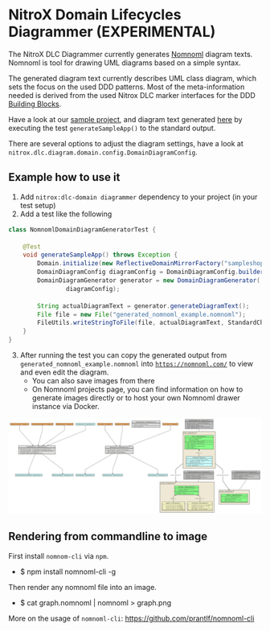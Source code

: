 # NitroX Domain Lifecycles Diagrammer (EXPERIMENTAL)

The NitroX DLC Diagrammer currently generates [Nomnoml](https://nomnoml.com/) diagram texts.
Nomnoml is tool for drawing UML diagrams based on a simple syntax. 

The generated diagram text currently describes UML class diagram, which sets the focus on the used DDD patterns.
Most of the meta-information needed is derived from the used Nitrox DLC marker interfaces for the DDD [Building Blocks](./readme_building_blocks.md). 

Have a look at our [sample project](./dlc-sample), and diagram text generated [here](./dlc-domain-diagrammer/src/test/java/nomnoml/generator/NomnomlDomainDiagramGeneratorTest.java) 
by executing the test `generateSampleApp()` to the standard output. 

There are several options to adjust the diagram settings, have a look at `nitrox.dlc.diagram.domain.config.DomainDiagramConfig`.

## Example how to use it

1. Add `nitrox:dlc-domain diagrammer` dependency to your project (in your test setup) 
2. Add a test like the following
```Java
class NomnomlDomainDiagramGeneratorTest {
    
    @Test
    void generateSampleApp() throws Exception {
        Domain.initialize(new ReflectiveDomainMirrorFactory("sampleshop"));
        DomainDiagramConfig diagramConfig = DomainDiagramConfig.builder().withContextPackageName("sampleshop").build();
        DomainDiagramGenerator generator = new DomainDiagramGenerator(
                diagramConfig);
        
        String actualDiagramText = generator.generateDiagramText();
        File file = new File("generated_nomnoml_example.nomnoml");
        FileUtils.writeStringToFile(file, actualDiagramText, StandardCharsets.UTF_8);
    }
} 
```
3. After running the test you can copy the generated output from `generated_nomnoml_example.nomnoml` into [`https://nomnoml.com/`](https://nomnoml.com/) to view and even edit the diagram.
    - You can also save images from there
    - On Nomnoml projects page, you can find information on how to generate images directly or to host your own Nomnoml drawer instance via Docker.

![What a pity you cannot see it](./dlc-documentation/resources/images/nomnoml.png "Nomnoml based DDD class diagram")

## Rendering from commandline to image

First install `nomnom-cli` via `npm`.
- $ npm install nomnoml-cli -g

Then render any nomnoml file into an image.
- $ cat graph.nomnoml | nomnoml > graph.png

More on the usage of `nomnoml-cli`: https://github.com/prantlf/nomnoml-cli
